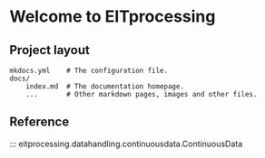 
# Welcome to EITprocessing



## Project layout

    mkdocs.yml    # The configuration file.
    docs/
        index.md  # The documentation homepage.
        ...       # Other markdown pages, images and other files.
## Reference 
::: eitprocessing.datahandling.continuousdata.ContinuousData
